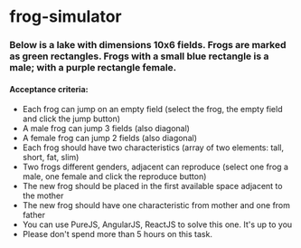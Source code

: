 # frog-simulator

### Below is a lake with dimensions 10x6 fields. Frogs are marked as green rectangles. Frogs with a small blue rectangle is a male; with a purple rectangle female.

#### Acceptance criteria:   
- Each frog can jump on an empty field (select the frog, the empty field and click the jump button) 
- A male frog can jump 3 fields (also diagonal)
- A female frog can jump 2 fields (also diagonal)
- Each frog should have two characteristics (array of two elements: tall, short, fat, slim)
- Two frogs different genders, adjacent can reproduce (select one frog a male, one female and click the reproduce button)
- The new frog should be placed in the first available space adjacent to the mother
- The new frog should have one characteristic from mother and one from father
- You can use PureJS, AngularJS, ReactJS to solve this one. It's up to you
- Please don't spend more than 5 hours on this task.
